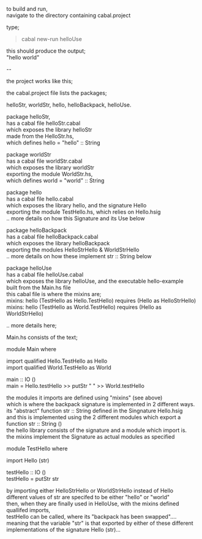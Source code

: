 to build and run,   
  navigate to the directory containing cabal.project   
   
type;   
> cabal new-run helloUse   
   
this should produce the output;   
"hello world"   
   
--   
   
the project works like this;   
   
the cabal.project file lists the packages;   
   
helloStr, worldStr, hello, helloBackpack, helloUse.   
   
package helloStr,   
 has a cabal file helloStr.cabal   
 which exposes the library helloStr   
 made from the HelloStr.hs,    
 which defines hello = "hello" :: String    
   
package worldStr   
 has a cabal file worldStr.cabal    
 which exposes the library worldStr   
 exporting the module WorldStr.hs,    
 which defines world = "world" :: String    
   
package hello   
 has a cabal file hello.cabal   
 which exposes the library hello, and the signature Hello   
 exporting the module TestHello.hs, which relies on Hello.hsig    
 .. more details on how this Signature and its Use below   
   
package helloBackpack   
 has a cabal file helloBackpack.cabal   
 which exposes the library helloBackpack   
 exporting the modules HelloStrHello & WorldStrHello    
 .. more details on how these implement str :: String below   
   
package helloUse   
 has a cabal file helloUse.cabal   
 which exposes the library helloUse, and the executable hello-example    
 built from the Main.hs file   
 this cabal file is where the mixins are;    
  mixins: hello (TestHello as Hello.TestHello) requires (Hello as HelloStrHello)   
  mixins: hello (TestHello as World.TestHello) requires (Hello as WorldStrHello)    
   
   
.. more details here;   
   
Main.hs consists of the text;    
    
    
module Main where   
   
import qualified Hello.TestHello as Hello   
import qualified World.TestHello as World   
   
main :: IO ()   
main = Hello.testHello >> putStr " " >> World.testHello   
   
   
the modules it imports are defined using "mixins" (see above)   
which is where the backpack signature is implemented in 2 different ways.   
its "abstract" function str :: String defined in the Singnature Hello.hsig    
and this is implemented using the 2 different modules which export a function str :: String ()   
the hello library consists of the signature and a module which import is.   
the mixins implement the Signature as actual modules as specified   
    
module TestHello where   
   
import Hello (str)   
   
testHello :: IO ()   
testHello = putStr str    
   
   
by importing either HelloStrHello or WorldStrHello instead of Hello   
different values of str are specifed to be either "hello" or "world"    
then, when they are finally used in HelloUse, with the mixins defined quallifed imports,   
testHello can be called, where its "backpack has been swapped"....    
meaning that the variable "str" is that exported by either of these different implementations of the signature Hello (str)...  
